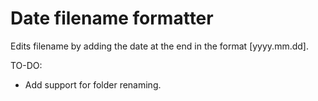 # Date filename formatter
Edits filename by adding the date at the end in the format [yyyy.mm.dd].

TO-DO:
* Add support for folder renaming.
